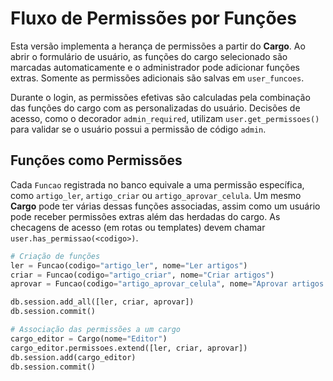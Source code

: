 # Fluxo de Permissões por Funções

Esta versão implementa a herança de permissões a partir do **Cargo**.
Ao abrir o formulário de usuário, as funções do cargo selecionado são marcadas
automaticamente e o administrador pode adicionar funções extras. Somente as
permissões adicionais são salvas em `user_funcoes`.

Durante o login, as permissões efetivas são calculadas pela combinação das
funções do cargo com as personalizadas do usuário. Decisões de acesso,
como o decorador `admin_required`, utilizam `user.get_permissoes()` para
validar se o usuário possui a permissão de código `admin`.

## Funções como Permissões

Cada `Funcao` registrada no banco equivale a uma permissão específica, como `artigo_ler`, `artigo_criar` ou `artigo_aprovar_celula`. Um mesmo **Cargo** pode ter várias dessas funções associadas, assim como um usuário pode receber permissões extras além das herdadas do cargo. As checagens de acesso (em rotas ou templates) devem chamar `user.has_permissao(<codigo>)`.

```python
# Criação de funções
ler = Funcao(codigo="artigo_ler", nome="Ler artigos")
criar = Funcao(codigo="artigo_criar", nome="Criar artigos")
aprovar = Funcao(codigo="artigo_aprovar_celula", nome="Aprovar artigos na célula")

db.session.add_all([ler, criar, aprovar])
db.session.commit()

# Associação das permissões a um cargo
cargo_editor = Cargo(nome="Editor")
cargo_editor.permissoes.extend([ler, criar, aprovar])
db.session.add(cargo_editor)
db.session.commit()
```
